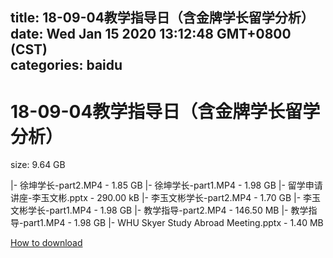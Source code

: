 
title: 18-09-04教学指导日（含金牌学长留学分析）
date: Wed Jan 15 2020 13:12:48 GMT+0800 (CST)    
categories: baidu
---

# 18-09-04教学指导日（含金牌学长留学分析）
size: 9.64 GB
 
 
|- 徐坤学长-part2.MP4 - 1.85 GB
|- 徐坤学长-part1.MP4 - 1.98 GB
|- 留学申请讲座-李玉文彬.pptx - 290.00 kB
|- 李玉文彬学长-part2.MP4 - 1.70 GB
|- 李玉文彬学长-part1.MP4 - 1.98 GB
|- 教学指导-part2.MP4 - 146.50 MB
|- 教学指导-part1.MP4 - 1.98 GB
|- WHU Skyer Study Abroad Meeting.pptx - 1.40 MB

[How to download](https://bpcam.bemobtrk.com/go/2ceec3aa-1ca2-46d6-b9ff-aaa5c184517c?jno=250)